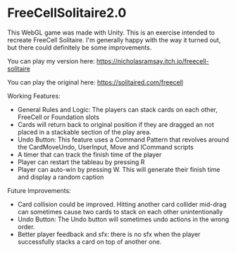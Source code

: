 # FreeCellSolitaire2.0

This WebGL game was made with Unity. This is an exercise intended to recreate FreeCell Solitaire. I'm generally happy with the way it turned out, but
there could definitely be some improvements.

You can play my version here: https://nicholasramsay.itch.io/freecell-solitaire

You can play the original here: https://solitaired.com/freecell

Working Features:
- General Rules and Logic: The players can stack cards on each other, FreeCell or Foundation slots
- Cards will return back to original position if they are dragged an not placed in a stackable section of the play area.
- Undo Button: This feature uses a Command Pattern that revolves around the CardMoveUndo, UserInput, Move and ICommand scripts
- A timer that can track the finish time of the player
- Player can restart the tableau by pressing R
- Player can auto-win by pressing W. This will generate their finish time and display a random caption


Future Improvements:
- Card collision could be improved. Hitting another card collider mid-drag can sometimes cause two cards to stack on each other unintentionally
- Undo Button: The Undo button will sometimes undo actions in the wrong order.
- Better player feedback and sfx: there is no sfx when the player successfully stacks a card on top of another one. 
